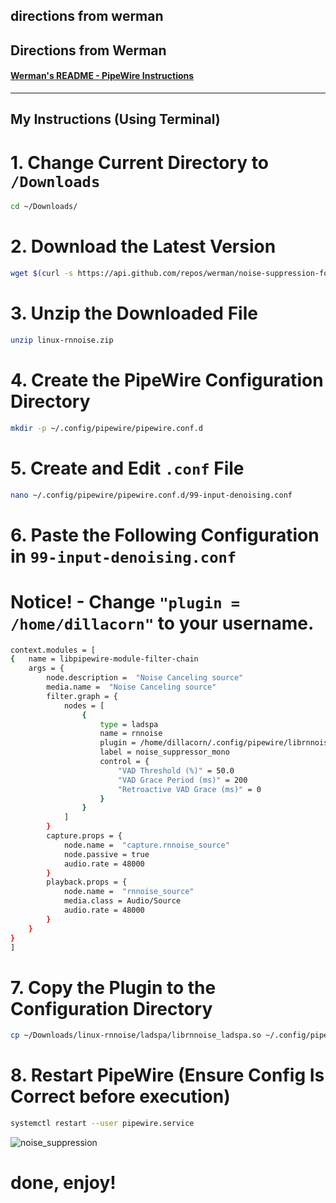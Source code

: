 ## directions from werman
## Directions from Werman
#### [Werman's README - PipeWire Instructions](https://github.com/werman/noise-suppression-for-voice?tab=readme-ov-file#pipewire)

---

## My Instructions (Using Terminal)

# 1. Change Current Directory to `/Downloads`
```sh
cd ~/Downloads/
```

# 2. Download the Latest Version
```sh
wget $(curl -s https://api.github.com/repos/werman/noise-suppression-for-voice/releases/latest | jq -r '.assets[] | select(.name=="linux-rnnoise.zip") | .browser_download_url')
```

# 3. Unzip the Downloaded File
```sh
unzip linux-rnnoise.zip
```

# 4. Create the PipeWire Configuration Directory
```sh
mkdir -p ~/.config/pipewire/pipewire.conf.d
```

# 5. Create and Edit `.conf` File
```sh
nano ~/.config/pipewire/pipewire.conf.d/99-input-denoising.conf
```

# 6. Paste the Following Configuration in `99-input-denoising.conf`
# **Notice!** - Change `"plugin = /home/dillacorn"` to your username.

```sh
context.modules = [
{   name = libpipewire-module-filter-chain
    args = {
        node.description =  "Noise Canceling source"
        media.name =  "Noise Canceling source"
        filter.graph = {
            nodes = [
                {
                    type = ladspa
                    name = rnnoise
                    plugin = /home/dillacorn/.config/pipewire/librnnoise_ladspa.so
                    label = noise_suppressor_mono
                    control = {
                        "VAD Threshold (%)" = 50.0
                        "VAD Grace Period (ms)" = 200
                        "Retroactive VAD Grace (ms)" = 0
                    }
                }
            ]
        }
        capture.props = {
            node.name =  "capture.rnnoise_source"
            node.passive = true
            audio.rate = 48000
        }
        playback.props = {
            node.name =  "rnnoise_source"
            media.class = Audio/Source
            audio.rate = 48000
        }
    }
}
]
```

# 7. Copy the Plugin to the Configuration Directory
```sh
cp ~/Downloads/linux-rnnoise/ladspa/librnnoise_ladspa.so ~/.config/pipewire
```

# 8. Restart PipeWire (Ensure Config Is Correct before execution)
```sh
systemctl restart --user pipewire.service
```

![noise_suppression](https://raw.githubusercontent.com/dillacorn/arch-hypr-dots/refs/heads/main/extra_notes/screenshots_for_guides/werman_noise_suppression/noise_suppression.png)

# done, enjoy!